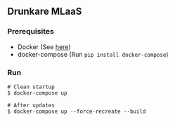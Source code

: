 ## Drunkare MLaaS

### Prerequisites
* Docker (See [here](https://docs.docker.com/install/linux/docker-ce/ubuntu/))
* docker-compose (Run `pip install docker-compose`)

### Run
```
# Clean startup
$ docker-compose up

# After updates
$ docker-compose up --force-recreate --build
```

